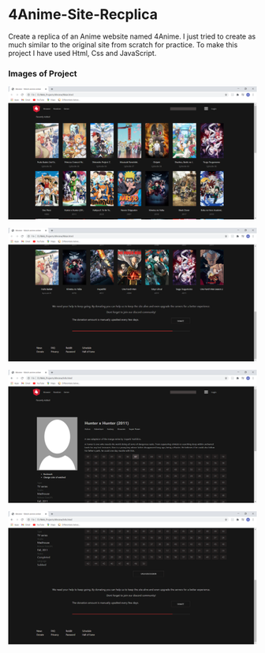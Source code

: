 # 4Anime-Site-Recplica
Create a replica of an Anime website named 4Anime. I just tried to create as much similar to the original site from scratch for practice. To make this project I have used Html, Css and JavaScript.

### Images of Project

![HomePage](Output_Images/HomePage.png)


![HomePage](Output_Images/HomePage-2.png)


![HomePage](Output_Images/InfoPage-1.png)


![HomePage](Output_Images/InfoPage-2.png)
